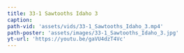 ```yaml
---
title: 33-1 Sawtooths Idaho 3
caption:
path-vid: 'assets/vids/33-1_Sawtooths_Idaho_3.mp4'
path-poster: 'assets/images/33-1_Sawtooths_Idaho_3.jpg'
yt-url: 'https://youtu.be/gaVU4dzT4Vc'
---
```

